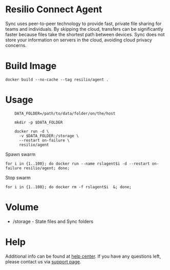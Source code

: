Resilio Connect Agent
===============

Sync uses peer-to-peer technology to provide fast, private file sharing for teams and individuals. By skipping the cloud, transfers can be significantly faster because files take the shortest path between devices. Sync does not store your information on servers in the cloud, avoiding cloud privacy concerns.

# Build Image
`docker build --no-cache --tag resilio/agent .`

# Usage
```
    DATA_FOLDER=/path/to/data/folder/on/the/host

    mkdir -p $DATA_FOLDER

    docker run -d \
      -v $DATA_FOLDER:/storage \
      --restart on-failure \
      resilio/agent
```

Spawn swarm
```
for i in {1..100}; do docker run --name rslagent$i -d --restart on-failure resilio/agent; done;
```

Stop swarm
```
for i in {1..100}; do docker rm -f rslagent$i  &; done;
```

# Volume

* /storage - State files and Sync folders

# Help

Additional info can be found at [help center](https://help.getsync.com).
If you have any questions left, please contact us via [support page](https://help.getsync.com/hc/en-us/requests/new?ticket_form_id=91563).
